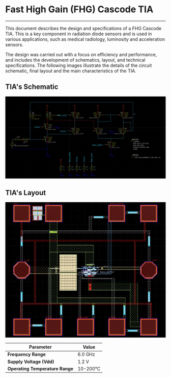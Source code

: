 # Fast High Gain (FHG) Cascode TIA
-------------------------------
This document describes the design and specifications of a FHG Cascode TIA. This is a key component in radiation diode sensors and is used in various applications, such as medical radiology, luminosity and acceleration sensors.

The design was carried out with a focus on efficiency and performance, and includes the development of schematics, layout, and technical specifications. The following images illustrate the details of the circuit schematic, final layout and the main characteristics of the TIA.

## TIA's Schematic
![FHG TIA Schematic](images/fhg-tia-schematic.jpeg)

## TIA's Layout
![FHG TIA Schematic](images/fhg-tia-layout.jpeg)


| **Parameter**                         | **Value**                 |
|---------------------------------------|---------------------------|
| **Frequency Range**                   | 6.0 GHz                   |
| **Supply Voltage (Vdd)**              | 1.2 V                     |
| **Operating Temperature Range**       | 10-200°C                  |
